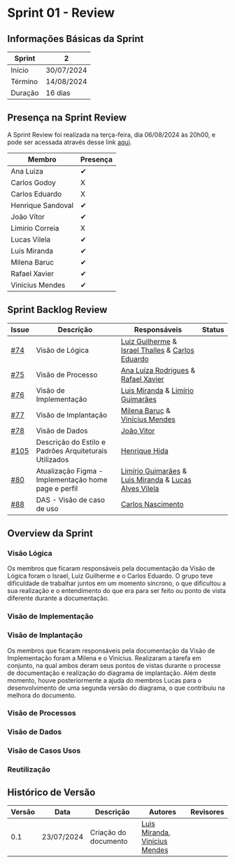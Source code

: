 # Sprint 01 - Review

## Informações Básicas da Sprint

| Sprint  | 2             |
|---------|---------------|
| Início  | 30/07/2024    |
| Término | 14/08/2024    |
| Duração | 16 dias       |

## Presença na Sprint Review 

A Sprint Review foi realizada na terça-feira, dia 06/08/2024 às 20h00, e pode ser acessada através desse link [aqui](https://youtu.be/TucgcBEGat8).

| Membro                | Presença |
|-----------------------|----------|
| Ana Luiza             | ✔        |
| Carlos Godoy          | X        |
| Carlos Eduardo        | X        |
| Henrique Sandoval     | ✔        |
| João Vítor            | ✔        |
| Limirio Correia       | X        |
| Lucas Vilela          | ✔        |
| Luis Miranda          | ✔        |
| Milena Baruc          | ✔        |
| Rafael Xavier         | ✔        |
| Vinicius Mendes       | ✔        |

## Sprint Backlog Review

| Issue | Descrição | Responsáveis | Status |
|-------|-----------|--------------|--------|
| [#74](https://github.com/UnBArqDsw2024-1/2024.1_G2_My_Music/issues/74)   | Visão de Lógica                     | [Luiz Guilherme](https://github.com/luizpettengill) & [Israel Thalles](https://github.com/IsraelThalles) & [Carlos Eduardo](https://github.com/CarlosEduardoMendesdeMesquita)            |
| [#75](https://github.com/UnBArqDsw2024-1/2024.1_G2_My_Music/issues/75)   | Visão de Processo        | [Ana Luíza Rodrigues](https://github.com/analuizargds) & [Rafael Xavier](https://www.github.com/rafaelxavierr)            |
| [#76](https://github.com/UnBArqDsw2024-1/2024.1_G2_My_Music/issues/76)   | Visão de Implementação         | [Luis Miranda](https://github.com/LuisMiranda10) & [Limírio Guimarães](https://github.com/LimirioGuimaraes)           |
| [#77](https://github.com/UnBArqDsw2024-1/2024.1_G2_My_Music/issues/77)   | Visão de Implantação         | [Milena Baruc](https://github.com/MilenaBaruc) &  [Vinícius Mendes](https://github.com/yabamiah)            |
| [#78](https://github.com/UnBArqDsw2024-1/2024.1_G2_My_Music/issues/78)   | Visão de Dados         | [João Vitor](https://www.github.com/Jvsoutomaior)   |
| [#105](https://github.com/UnBArqDsw2024-1/2024.1_G2_My_Music/issues/105)    | Descrição do Estilo e Padrões Arquiteturais Utilizados          |[Henrique Hida](https://github.com/HenriqueHida)|
| [#80](https://github.com/UnBArqDsw2024-1/2024.1_G2_My_Music/issues/80)    |Atualização Figma - Implementação home page e perfil          |[Limírio Guimarães](https://github.com/LimirioGuimaraes) & [Luis Miranda](https://github.com/LuisMiranda10) & [Lucas Alves Vilela](https://github.com/Lucas-AV)|
| [#88](https://github.com/UnBArqDsw2024-1/2024.1_G2_My_Music/issues/88)    | DAS - Visão de caso de uso         |[Carlos Nascimento](https://github.com/CDGodoy)|

## Overview da Sprint

### Visão Lógica

Os membros que ficaram responsáveis pela documentação da Visão de Lógica foram o Israel, Luiz Guilherme e o Carlos Eduardo. O grupo teve dificuldade de trabalhar juntos em um momento síncrono, o que dificultou a sua realização e o entendimento do que era para ser feito ou ponto de vista diferente durante a documentação.

### Visão de Implementação

### Visão de Implantação

Os membros que ficaram responsáveis pela documentação da Visão de Implementação foram a Milena e o Vinícius. Realizaram a tarefa em conjunto, na qual ambos deram seus pontos de vistas durante o processe de documentação e realização do diagrama de implantação. Além deste momento, houve posteriormente a ajuda do membros Lucas para o desenvolvimento de uma segunda versão do diagrama, o que contribuiu na melhora do documento.

### Visão de Processos


### Visão de Dados

### Visão de Casos Usos 

### Reutilização

## Histórico de Versão

| Versão | Data       | Descrição                                               | Autores                        | Revisores |
| ------ | ---------- | ------------------------------------------------------- | ------------------------------ | --------- |
| 0.1    | 23/07/2024 | Criação do documento |  [Luis Miranda](https://github.com/LuisMiranda10), [Vinícius Mendes](https://github.com/yabamiah) | |
